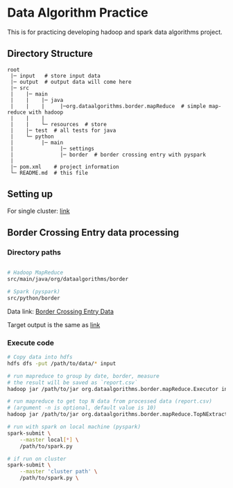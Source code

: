 # Data Algorithm Practice

This is for practicing developing hadoop and spark data algorithms project.

## Directory Structure

```$xslt
root
 |─ input   # store input data
 |─ output  # output data will come here
 |─ src
 |    |─ main
 |    |    |─ java
 |    |    |     |─org.dataalgorithms.border.mapReduce  # simple map-reduce with hadoop
 |    |    |
 |    |    └─ resources  # store
 |    |─ test  # all tests for java
 |    └─ python
 |         |─ main
 |               |─ settings
 |               |─ border  # border crossing entry with pyspark
 |
 |─ pom.xml    # project information
 └─ README.md  # this file

```

## Setting up
For single cluster: [link](https://hadoop.apache.org/docs/stable/hadoop-project-dist/hadoop-common/SingleCluster.html)

## Border Crossing Entry data processing

### Directory paths
```bash

# Hadoop MapReduce
src/main/java/org/dataalgorithms/border

# Spark (pyspark)
src/python/border
```

Data link: [Border Crossing Entry Data](https://data.transportation.gov/Research-and-Statistics/Border-Crossing-Entry-Data/keg4-3bc2)

Target output is the same as [link](https://github.com/riomat13/border_crossing_analysis)

### Execute code
```bash
# Copy data into hdfs
hdfs dfs -put /path/to/data/* input

# run mapreduce to group by date, border, measure
# the result will be saved as `report.csv`
hadoop jar /path/to/jar org.dataalgorithms.border.mapReduce.Executor input output

# run mapreduce to get top N data from processed data (report.csv)
# (argument -n is optional, default value is 10)
hadoop jar /path/to/jar org.dataalgorithms.border.mapReduce.TopNExtractor -i output/report.csv -o output/topN -n 10

# run with spark on local machine (pyspark)
spark-submit \
    --master local[*] \
    /path/to/spark.py

# if run on cluster
spark-submit \
    --master 'cluster path' \
    /path/to/spark.py \
```
